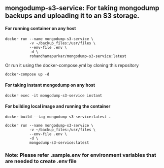 ## mongodump-s3-service: For taking mongodump backups and uploading it to an S3 storage.

#### For running container on any host

```
docker run --name mongodump-s3-service \
		   -v ~/backup_files:/usr/files \
		   --env-file .env \
		   -d \
		   rohandhamapurkar/mongodump-s3-service:latest
```

Or run it using the docker-compose.yml by cloning this repository

```
docker-compose up -d
```

#### For taking instant mongodump on any host

```
docker exec -it mongodump-s3-service instant
```

#### For building local image and running the container

```
docker build --tag mongodump-s3-service:latest .

docker run --name mongodump-s3-service \
		   -v ~/backup_files:/usr/files \
		   --env-file .env \
		   -d \
		   mongodump-s3-service:latest
```

### <b>Note: Please refer .sample.env for environment variables that are needed to create .env file</b>
